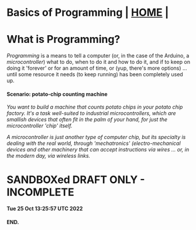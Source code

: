 # Basics of Programming | [HOME](README.md) |
# What is Programming?

*Programming* is a means to tell a computer (or, in the case of
the Arduino, a *microcontroller*) what to do, when to do it and how
to do it, and if to keep on doing it 'forever' or for an amount of
time, or (yup, there's more options) &hellip; until some resource
it needs (to keep running) has been completely used up.

#### Scenario: potato-chip counting machine

*You want to build a machine that counts potato chips in your potato chip factory.  It's a task well-suited to industrial microcontrollers, which are smallish devices that often fit in the palm of your hand, for just the microcontroller 'chip' itself.*

*A microcontroller is just another type of computer chip, but its specialty is dealing with the real world, through 'mechatronics' (electro-mechanical devices and other machinery that can accept instructions via wires &hellip; or, in the modern day, via wireless links.*

# SANDBOXed DRAFT ONLY - INCOMPLETE
#### Tue 25 Oct 13:25:57 UTC 2022

#### END.
